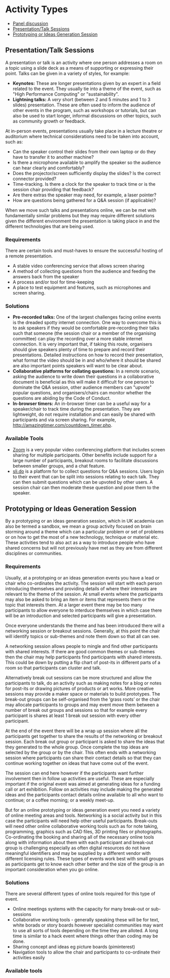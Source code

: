 # Activity Types

- [Panel discussion](#panel-discussion)
- [Presentation/Talk Sessions](#presentationtalk-sessions)
- [Prototyping or Ideas Generation Session](#prototyping-or-ideas-generation-session)

## Presentation/Talk Sessions

A presentation or talk is an activity where one person addresses a room on a topic using a slide deck as a means of supporting or expressing their point.
Talks can be given in a variety of styles, for example:

- **Keynotes:** These are longer presentations given by an expert in a field related to the event.
  They usually tie into a theme of the event, such as "High Performance Computing" or "sustainability".
- **Lightning talks:** A _very_ short (between 2 and 5 minutes and 1 to 3 slides) presentation.
  These are often used to inform the audience of other events in the program, such as workshops or tutorials, but can also be used to start longer, informal discussions on other topics, such as community growth or feedback.

At in-person events, presentations usually take place in a lecture theatre or auditorium where technical considerations need to be taken into account, such as:

- Can the speaker control their slides from their own laptop or do they have to transfer it to another machine?
- Is there a microphone available to amplify the speaker so the audience can hear clearly and comfortably?
- Does the projector/screen sufficiently display the slides? Is the correct connector provided?
- Time-tracking. Is there a clock for the speaker to track time or is the session chair providing that feedback?
- Are there extras the speaker may need, for example, a laser pointer?
- How are questions being gathered for a Q&A session (if applicable)?

When we move such talks and presentations online, we can be met with fundamentally similar problems but they may require different solutions given the different environment the presentation is taking place in and the different technologies that are being used.

### Requirements

There are certain tools and must-haves to ensure the successful hosting of a remote presentation.

- A stable video conferencing service that allows screen sharing
- A method of collecting questions from the audience and feeding the answers back from the speaker
- A process and/or tool for time-keeping
- A place to test equipment and features, such as microphones and screen sharing.

### Solutions

- **Pre-recorded talks:** One of the largest challenges facing online events is the dreaded spotty internet connection.
  One way to overcome this is to ask speakers if they would be comfortable pre-recording their talks such that someone (the session chair or a member of the organising committee) can play the recording over a more stable internet connection.
  It is very important that, if taking this route, organisers should give speakers plenty of time to prepare and record their presentations.
  Detailed instructions on how to record their presentation, what format the video should be in and who/where it should be shared are also important points speakers will want to be clear about.
- **Collaborative platforms for collating questions:** In a remote scenario, asking the audience to write down their questions in a collaborative document is beneficial as this will make it difficult for one person to dominate the Q&A session, other audience members can "upvote" popular questions, and organisers/chairs can monitor whether the questions are abiding by the Code of Conduct.
- **In-browser timers:** An in-browser timer can be a useful way for a speaker/chair to track time during the presentation.
  They are lightweight, do not require installation and can easily be shared with participants and via screen sharing. For example, <http://amazingtimer.com/countdown_timer.php>.

### Available Tools

- [Zoom](https://zoom.us) is a very popular video conferencing platform that includes screen sharing for multiple participants.
Other benefits include support for a large number of participants, breakout rooms to facilitate discussions between smaller groups, and a chat feature.
- [sli.do](https://www.sli.do/) is a platform for to collect questions for Q&A sessions.
Users login to their event that can be split into sessions relating to each talk.
They can then submit questions which can be upvoted by other users.
A session chair can then moderate these question and pose them to the speaker.

## Prototyping or Ideas Generation Session

By a prototyping or an ideas generation session, which in UK academia can also be termed a sandbox, we mean a group activity focused on brain storming around a theme which can a particular problem or set of problems or on how to get the most of a new technology, technique or material etc.
These activities tend to also act as a way to introduce people who have shared concerns but will not previously have met as they are from different disciplines or communities.

### Requirements

Usually, at a prototyping or an ideas generation events you have a lead or chair who co-ordinates the activity.
The session will start with each person introducing themselves and providing details of where their interests are relevant to the theme of the session. At small events where the participants may also be asked to bring an item or items that represents them or the topic that interests them.
At a larger event there may be too many participants to allow everyone to interduce themselves in which case there will be an introduction and selected participants will give a presentation.

Once everyone understands the theme and has been introduced there will a networking session or breakout sessions.
Generally, at this point the chair will identify topics or sub-themes and note them down so that all can see.

A networking session allows people to mingle and find other participants with shared interests.
If there are good common themes or sub-themes then the chair may help participants find participants with shared interests.
This could be down by putting a flip chart of post-its in different parts of a room so that participants can cluster and talk.

Alternatively break out sessions can be more structured and allow the participants to talk, do an activity such as making notes for a blog or notes for post-its or drawing pictures of products or art works.
More creative sessions may provide a maker space or materials to build prototypes.
The break-out groups can be self-organised from the ‘grass roots’ or the chair may allocate participants to groups and may event move them between a number of break out groups and sessions so that for example every participant is shares at least 1 break out session with every other participant.

At the end of the event there will be a wrap up session where all the participants get together to share the results of the networking or breakout session.
Each break out group or participant is asked to share the ideas that they generated to the whole group.
Once complete the top ideas are selected by the group or by the chair.
This often ends with a networking session where participants can share their contact details so that they can continue working together on ideas that have come out of the event.

The session can end here however if the participants want further involvement then in follow up activities are useful.
These are especially important if the original event was aimed at generating ideas for a funding call or art exhibition.
Follow on activities may include making the generated ideas and the participants contact details online available to all who want to continue; or a coffee morning; or a weekly meet-up.

But for an online prototyping or ideas generation event you need a variety of online meeting areas and tools.
Networking is a social activity but in this case the participants will need help other useful participants.
Break-outs will need other online collaborative working tools such as for note taking, programming, graphics such as CAD files, 3D printing files or photographs.
Co-ordinating the booking and sharing all of the necessary online tools along with information about them with each participant and break-out group is challenging especially as often digital resources do not have meaningful identifiers and may be supplied by a different vendor with different licensing rules.
These types of events work best with small groups as participants get to know each other better and the size of the group is an important consideration when you go online.

### Solutions

There are several different types of online tools required for this type of event.

- Online meetings systems with the capacity for many break-out or sub-sessions
- Collaborative working tools - generally speaking these will be for text, white borads or story boards however specialist communities may want to use all sorts of tools depending on the time they are alloted.
  A long time is similar to a hack event where things other than coding may be done.
- Sharing concept and ideas eg picture boards (piminterest)
- Navigation tools to allow the chair and participants to co-ordinate their activities easily

### Available tools
